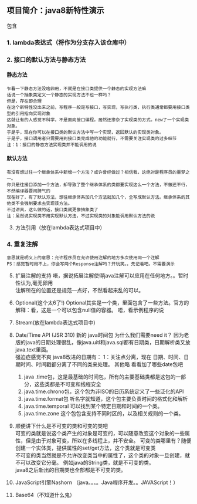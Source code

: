 ## 项目简介：java8新特性演示
包含  
### 1. lambda表达式（将作为分支存入该仓库中）
		
### 2. 接口的默认方法与静态方法  
#### 静态方法
	乍看一下静态方法没啥卵用，不就是在接口类提供一个静态的实现方法嘛  
	话说一个抽象类定义一个静态的实现方法不也一样吗？  
	但是，存在即合理  
	在这个新特性没出来之前，写程序一般是写接口，写实现，写执行类，执行类通常都要用接口类型的引用指向实现对象  
	这就让有的人感觉不科学，不是面向接口编程。居然还掺杂了实现类的方式。new了一个实现类对象。  
	于是乎，现在你可以在接口类的默认方法中写一个实现，返回默认的实现类对象。  
	于是乎，接口调用者只需要用到接口类完成他的功能就行，不需要关注实现类的过多细节  
	注：1：接口的静态方法实现类并不能调用的说
#### 默认方法
	有没有想过往一个继承体系中新增一个方法？或许曾经做过？相信我，这绝对是程序员的噩梦之一。
	你只是往接口添加一个方法，却导致了整个继承体系的类都要实现这么一个方法，不做还不行，不然编译器要闹脾气的
	现在好了，有了默认方法，想往继承体系加几个方法就加几个，全写成默认方法。继承体系的其他类不会强制要求去实现该方法。
	不过讲真，这么做的话，接口类就更像抽象类了
	注：虽然说实现类不用实现默认方法，不过实现类的对象能调用默认方法的说
3. 方法引用（放在lambda表达式项目中）
### 4. 重复注解
	意思就是明义上的意思：允许程序员在允许使用注解的地方多次使用同一个注解
	PS：感觉暂时用不上，你会写两个Response注解吗？开玩笑。。先记着吧。不需要演示
5. 扩展注解的支持
	唔，据说拓展注解使得java注解可以应用在任何地方。。暂时性认为,毫无卵用  
	注解所在的位置还是规范一点好，不然看起来乱的可以。  
6. Optional(这个太6了!)
	Optional其实是一个类，里面包含了一些方法。官方的解释：看，这是一个可以包含null值的容器。
	唔，看示例程序的说
	
	
	
	
7. Stream(放在lambda表达式项目中)
8. Date/Time API (JSR 310)  新的 java时间包
	为什么我们需要need it？
	因为老版的java的日期处理很乱，像java.uitl和java.sql都有日期类，日期解析类又放java.text里面。  
	强迫症感觉不爽
	java8改进的日期有：
	1：关注点分离，现在  日期、时间、日期时间、时间戳都分离了不同的类来处理。
	其他略
	看看加了哪些date包吧
	1. java .time包，这是最基础的时间包，所有的主要基础类都是这包的一部分，这些类都是不可变和线程安全
	2. java.time.chrono包，这个包为非ISO的日历系统定义了一些泛化的API
	3. java.time.format包 听名字就知道，这个包主要负责时间的格式化和解析
	4. java.time.temporal 可以找到某个特定日期和时间的一个类。
	5. java.time.zone 这个包包含支持不同时区的，以及相关规则的一个类。
9. 顺便讲下什么是不可变的类和可变的类吧  
	可变的类就是说这个类产生的对象是可变的，可以随意改变这个对象的一些属性，但是由于对象可变，所以在多线程上，并不安全。
	可变的类哪里有？随便创建一个实体类，提供属性的set/get方法，这个类就是可变类  
	不可变的类当然就是不允许改变类当中的属性了，这个类的对象一旦创建，就不可以改变它分毫。
	例如java的String类，就是不可变的类。  
	java8之后新出的日期类也全部都是不可变的类。	
	
	
9. JavaScript引擎Nashorn  （java。。。。Java程序开发。。JAVAScript！）
10. Base64（不知道什么鬼）